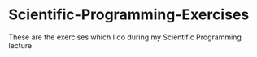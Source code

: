 # Scientific-Programming-Exercises
These are the exercises which I do during my Scientific Programming lecture
